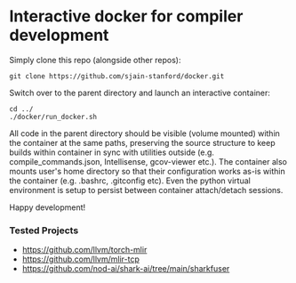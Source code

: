# Interactive docker for compiler development

Simply clone this repo (alongside other repos):
```
git clone https://github.com/sjain-stanford/docker.git
```

Switch over to the parent directory and launch an interactive container:
```
cd ../
./docker/run_docker.sh
```

All code in the parent directory should be visible (volume mounted) within the container at the same paths, preserving the source structure to keep builds within container in sync with utilities outside (e.g. compile_commands.json, Intellisense, gcov-viewer etc.). The container also mounts user's home directory so that their 
configuration works as-is within the container (e.g. .bashrc, .gitconfig etc). Even
the python virtual environment is setup to persist between container attach/detach sessions.

Happy development!


### Tested Projects

- https://github.com/llvm/torch-mlir
- https://github.com/llvm/mlir-tcp
- https://github.com/nod-ai/shark-ai/tree/main/sharkfuser
